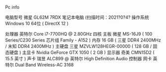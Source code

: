 Pc info

	
电脑型号	微星 GL62M 7RDX 笔记本电脑  (扫描时间：2021?0?4?
操作系统	Windows 10 64位 ( DirectX 12 )
	
处理器	英特尔 Core i7-7700HQ @ 2.80GHz 四核
主板	微星 MS-16J9 ( 100 Series/C230 Series 芯片组 Family - A152 )
内存	16 GB ( 三星 DDR4 2400MHz / 未知 DDR4 2400MHz )
主硬盘	三星 MZVLW128HEGR-00000 ( 128 GB / 固态硬盘 )
主显卡	Nvidia GeForce GTX 1050 ( 2 GB )
显示器	奇美 CMN15D2 ( 15.5 英寸  )
声卡	瑞昱 ALC899 @ 英特尔 High Definition Audio 控制器
网卡	英特尔 Dual Band Wireless-AC 3168

